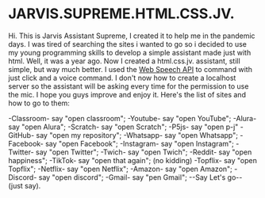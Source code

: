 # JARVIS.SUPREME.HTML.CSS.JV.
Hi.
This is Jarvis Assistant Supreme, I created it to help me in the pandemic days. I was tired of searching the sites i wanted to go so i decided to use my young programming skills to develop a simple assistant made just with html. Well, it was a year ago. Now I created a html.css.jv. assistant, still simple, but way much better. I used the <a href="https://developer.mozilla.org/en-US/docs/Web/API/Web_Speech_API"> Web Speech API</a> to command with just click and a voice command. I don't now how to create a localhost server so the assistant will be asking every time for the permission to use the mic. I hope you guys improve and enjoy it.
Here's the list of sites and how to go to them:

-Classroom- say "open classroom";
-Youtube- say "open YouTube";
-Alura- say "open Alura";
-Scratch- say "open Scratch";
-P5js- say "open p-j"
-GitHub- say "open my repository";
-Whatsapp- say "open Whatsapp";
-Facebook- say "open Facebook";
-Instagram- say "open Instagram";
-Twitter- say "open Twitter";
-Twich- say "open Twich";
-Reddit- say "open happiness";
-TikTok- say "open that again"; (no kidding)
-Topflix- say  "open Topflix";
-Netflix- say "open Netflix";
-Amazon- say "open Amazon";
-Discord- say "open discord";
-Gmail- say "pen Gmail";
--Say Let's go-- (just say).
